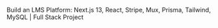 Build an LMS Platform: Next.js 13, React, Stripe, Mux, Prisma, Tailwind, MySQL | Full Stack Project
